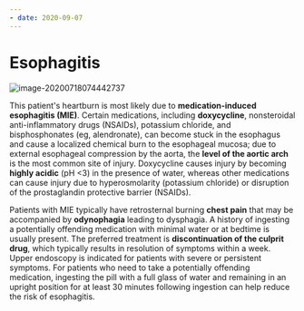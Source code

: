 ```yaml
---
- date: 2020-09-07
---
```


# Esophagitis

<!-- medication induced esophagitis causes --> 

![image-20200718074442737](https://photos.thisispiggy.com/file/wikiFiles/image-20200718074442737.png)

This patient's heartburn is most likely due to **medication-induced esophagitis (MIE)**. Certain medications, including **doxycycline**, nonsteroidal anti-inflammatory drugs (NSAIDs), potassium chloride, and bisphosphonates (eg, alendronate), can become stuck in the esophagus and cause a localized chemical burn to the esophageal mucosa; due to external esophageal compression by the aorta, the **level of the aortic arch** is the most common site of injury. Doxycycline causes injury by becoming **highly acidic** (pH <3) in the presence of water, whereas other medications can cause injury due to hyperosmolarity (potassium chloride) or disruption of the prostaglandin protective barrier (NSAIDs).

Patients with MIE typically have retrosternal burning **chest pain** that may be accompanied by **odynophagia** leading to dysphagia. A history of ingesting a potentially offending medication with minimal water or at bedtime is usually present. The preferred treatment is **discontinuation of the culprit drug**, which typically results in resolution of symptoms within a week. Upper endoscopy is indicated for patients with severe or persistent symptoms. For patients who need to take a potentially offending medication, ingesting the pill with a full glass of water and remaining in an upright position for at least 30 minutes following ingestion can help reduce the risk of esophagitis.
